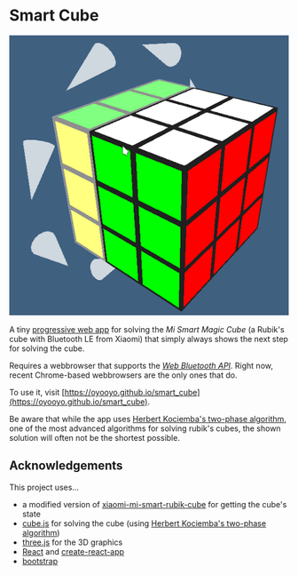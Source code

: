 # Smart Cube

[![](screenshot.png)](https://oyooyo.github.io/smart_cube)

A tiny [progressive web app](https://en.wikipedia.org/wiki/Progressive_web_application) for solving the *Mi Smart Magic Cube* (a Rubik's cube with Bluetooth LE from Xiaomi) that simply always shows the next step for solving the cube.

Requires a webbrowser that supports the *[Web Bluetooth API](https://webbluetoothcg.github.io/web-bluetooth/)*. Right now, recent Chrome-based webbrowsers are the only ones that do.

To use it, visit [https://oyooyo.github.io/smart_cube](https://oyooyo.github.io/smart_cube).

Be aware that while the app uses [Herbert Kociemba's two-phase algorithm](http://kociemba.org/cube.htm), one of the most advanced algorithms for solving rubik's cubes, the shown solution will often not be the shortest possible.

## Acknowledgements

This project uses...
- a modified version of [xiaomi-mi-smart-rubik-cube](https://github.com/wachino/xiaomi-mi-smart-rubik-cube) for getting the cube's state
- [cube.js](https://github.com/ldez/cubejs) for solving the cube (using [Herbert Kociemba's two-phase algorithm](http://kociemba.org/cube.htm))
- [three.js](https://threejs.org/) for the 3D graphics
- [React](https://reactjs.org/) and [create-react-app](https://github.com/facebook/create-react-app)
- [bootstrap](https://getbootstrap.com/)
